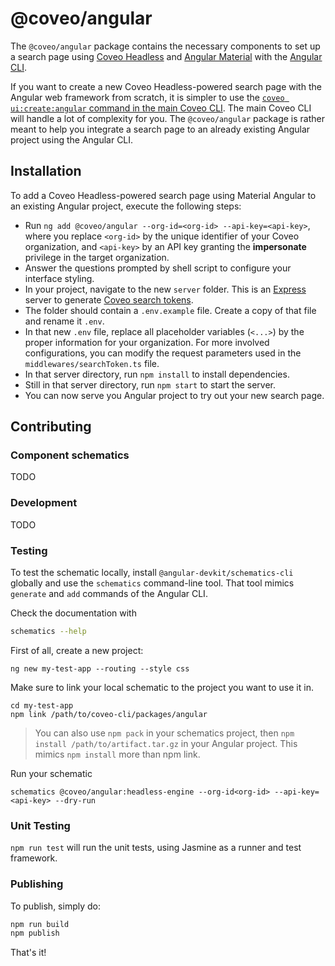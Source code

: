 # @coveo/angular

The `@coveo/angular` package contains the necessary components to set up a search page using [Coveo Headless](https://docs.coveo.com/headless) and [Angular Material](https://material.angular.io/) with the [Angular CLI](https://cli.angular.io/).

If you want to create a new Coveo Headless-powered search page with the Angular web framework from scratch, it is simpler to use the [`coveo ui:create:angular` command in the main Coveo CLI](https://github.com/coveo/cli/blob/master/packages/cli/README.md#coveo-uicreateangular-name). The main Coveo CLI will handle a lot of complexity for you. The `@coveo/angular` package is rather meant to help you integrate a search page to an already existing Angular project using the Angular CLI.

## Installation

To add a Coveo Headless-powered search page using Material Angular to an existing Angular project, execute the following steps:

- Run `ng add @coveo/angular --org-id=<org-id> --api-key=<api-key>`, where you replace `<org-id>` by the unique identifier of your Coveo organization, and `<api-key>` by an API key granting the **impersonate** privilege in the target organization.
- Answer the questions prompted by shell script to configure your interface styling.
- In your project, navigate to the new `server` folder. This is an [Express](https://www.npmjs.com/package/express) server to generate [Coveo search tokens](https://docs.coveo.com/en/1346/).
- The folder should contain a `.env.example` file. Create a copy of that file and rename it `.env`.
- In that new `.env` file, replace all placeholder variables (`<...>`) by the proper information for your organization. For more involved configurations, you can modify the request parameters used in the `middlewares/searchToken.ts` file.
- In that server directory, run `npm install` to install dependencies.
- Still in that server directory, run `npm start` to start the server.
- You can now serve you Angular project to try out your new search page.

## Contributing

### Component schematics

TODO

### Development

TODO

### Testing

To test the schematic locally, install `@angular-devkit/schematics-cli` globally and use the `schematics` command-line tool. That tool mimics `generate` and `add` commands of the Angular CLI.

Check the documentation with

```bash
schematics --help
```

First of all, create a new project:

```
ng new my-test-app --routing --style css
```

Make sure to link your local schematic to the project you want to use it in.

```
cd my-test-app
npm link /path/to/coveo-cli/packages/angular
```

> You can also use `npm pack` in your schematics project, then `npm install /path/to/artifact.tar.gz` in your Angular project.
> This mimics `npm install` more than npm link.

Run your schematic

```
schematics @coveo/angular:headless-engine --org-id<org-id> --api-key=<api-key> --dry-run
```

### Unit Testing

`npm run test` will run the unit tests, using Jasmine as a runner and test framework.

### Publishing

To publish, simply do:

```bash
npm run build
npm publish
```

That's it!
